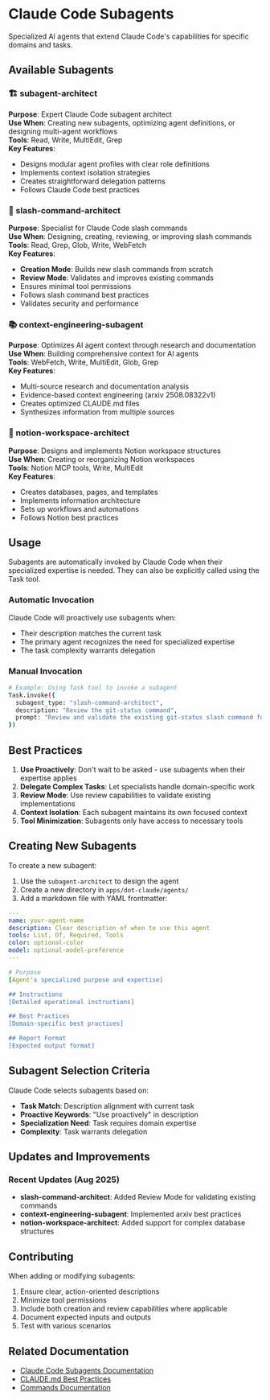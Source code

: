 # Claude Code Subagents

Specialized AI agents that extend Claude Code's capabilities for specific domains and tasks.

## Available Subagents

### 🏗️ subagent-architect
**Purpose**: Expert Claude Code subagent architect  
**Use When**: Creating new subagents, optimizing agent definitions, or designing multi-agent workflows  
**Tools**: Read, Write, MultiEdit, Grep  
**Key Features**:
- Designs modular agent profiles with clear role definitions
- Implements context isolation strategies
- Creates straightforward delegation patterns
- Follows Claude Code best practices

### 🔧 slash-command-architect
**Purpose**: Specialist for Claude Code slash commands  
**Use When**: Designing, creating, reviewing, or improving slash commands  
**Tools**: Read, Grep, Glob, Write, WebFetch  
**Key Features**:
- **Creation Mode**: Builds new slash commands from scratch
- **Review Mode**: Validates and improves existing commands
- Ensures minimal tool permissions
- Follows slash command best practices
- Validates security and performance

### 📚 context-engineering-subagent
**Purpose**: Optimizes AI agent context through research and documentation  
**Use When**: Building comprehensive context for AI agents  
**Tools**: WebFetch, Write, MultiEdit, Glob, Grep  
**Key Features**:
- Multi-source research and documentation analysis
- Evidence-based context engineering (arxiv 2508.08322v1)
- Creates optimized CLAUDE.md files
- Synthesizes information from multiple sources

### 📝 notion-workspace-architect
**Purpose**: Designs and implements Notion workspace structures  
**Use When**: Creating or reorganizing Notion workspaces  
**Tools**: Notion MCP tools, Write, MultiEdit  
**Key Features**:
- Creates databases, pages, and templates
- Implements information architecture
- Sets up workflows and automations
- Follows Notion best practices

## Usage

Subagents are automatically invoked by Claude Code when their specialized expertise is needed. They can also be explicitly called using the Task tool.

### Automatic Invocation
Claude Code will proactively use subagents when:
- Their description matches the current task
- The primary agent recognizes the need for specialized expertise
- The task complexity warrants delegation

### Manual Invocation
```bash
# Example: Using Task tool to invoke a subagent
Task.invoke({
  subagent_type: "slash-command-architect",
  description: "Review the git-status command",
  prompt: "Review and validate the existing git-status slash command for best practices"
})
```

## Best Practices

1. **Use Proactively**: Don't wait to be asked - use subagents when their expertise applies
2. **Delegate Complex Tasks**: Let specialists handle domain-specific work
3. **Review Mode**: Use review capabilities to validate existing implementations
4. **Context Isolation**: Each subagent maintains its own focused context
5. **Tool Minimization**: Subagents only have access to necessary tools

## Creating New Subagents

To create a new subagent:

1. Use the `subagent-architect` to design the agent
2. Create a new directory in `apps/dot-claude/agents/`
3. Add a markdown file with YAML frontmatter:

```yaml
---
name: your-agent-name
description: Clear description of when to use this agent
tools: List, Of, Required, Tools
color: optional-color
model: optional-model-preference
---

# Purpose
[Agent's specialized purpose and expertise]

## Instructions
[Detailed operational instructions]

## Best Practices
[Domain-specific best practices]

## Report Format
[Expected output format]
```

## Subagent Selection Criteria

Claude Code selects subagents based on:
- **Task Match**: Description alignment with current task
- **Proactive Keywords**: "Use proactively" in description
- **Specialization Need**: Task requires domain expertise
- **Complexity**: Task warrants delegation

## Updates and Improvements

### Recent Updates (Aug 2025)
- **slash-command-architect**: Added Review Mode for validating existing commands
- **context-engineering-subagent**: Implemented arxiv best practices
- **notion-workspace-architect**: Added support for complex database structures

## Contributing

When adding or modifying subagents:
1. Ensure clear, action-oriented descriptions
2. Minimize tool permissions
3. Include both creation and review capabilities where applicable
4. Document expected inputs and outputs
5. Test with various scenarios

## Related Documentation

- [Claude Code Subagents Documentation](../../ai_docs/knowledge/claude-code-subagents-docs.md)
- [CLAUDE.md Best Practices](../../CLAUDE.md)
- [Commands Documentation](../commands/COMMANDS_README.md)